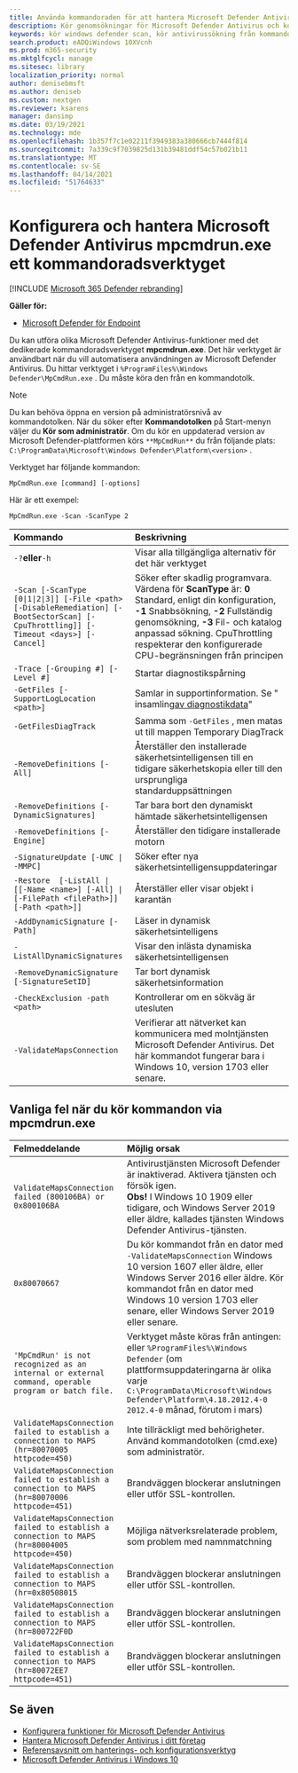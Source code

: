 ```yaml
---
title: Använda kommandoraden för att hantera Microsoft Defender Antivirus
description: Kör genomsökningar för Microsoft Defender Antivirus och konfigurera nästa generations skydd med ett dedikerat kommandoradsverktyg.
keywords: kör windows defender scan, kör antivirussökning från kommandoraden, kör windows defender scan från kommandoraden, mpcmdrun, defender
search.product: eADQiWindows 10XVcnh
ms.prod: m365-security
ms.mktglfcycl: manage
ms.sitesec: library
localization_priority: normal
author: denisebmsft
ms.author: deniseb
ms.custom: nextgen
ms.reviewer: ksarens
manager: dansimp
ms.date: 03/19/2021
ms.technology: mde
ms.openlocfilehash: 1b357f7c1e02211f3949383a380666cb7444f814
ms.sourcegitcommit: 7a339c9f7039825d131b39481ddf54c57b021b11
ms.translationtype: MT
ms.contentlocale: sv-SE
ms.lasthandoff: 04/14/2021
ms.locfileid: "51764633"
---
```

# <a name="configure-and-manage-microsoft-defender-antivirus-with-the-mpcmdrunexe-command-line-tool"></a>Konfigurera och hantera Microsoft Defender Antivirus mpcmdrun.exe ett kommandoradsverktyget

[!INCLUDE [Microsoft 365 Defender rebranding](../../includes/microsoft-defender.md)]


**Gäller för:**

- [Microsoft Defender för Endpoint](/microsoft-365/security/defender-endpoint/)

Du kan utföra olika Microsoft Defender Antivirus-funktioner med det dedikerade kommandoradsverktyget **mpcmdrun.exe**. Det här verktyget är användbart när du vill automatisera användningen av Microsoft Defender Antivirus. Du hittar verktyget i `%ProgramFiles%\Windows Defender\MpCmdRun.exe` . Du måste köra den från en kommandotolk.

> [!NOTE]
> Du kan behöva öppna en version på administratörsnivå av kommandotolken. När du söker efter **Kommandotolken** på Start-menyn väljer du **Kör som administratör**.
> Om du kör en uppdaterad version av Microsoft Defender-plattformen körs `**MpCmdRun**` du från följande plats: `C:\ProgramData\Microsoft\Windows Defender\Platform\<version>` .

Verktyget har följande kommandon:

```console
MpCmdRun.exe [command] [-options]
```
Här är ett exempel:

```console
MpCmdRun.exe -Scan -ScanType 2
``` 

| Kommando  | Beskrivning   |
|:----|:----|
| `-?`**eller**`-h`   | Visar alla tillgängliga alternativ för det här verktyget |
| `-Scan [-ScanType [0\|1\|2\|3]] [-File <path> [-DisableRemediation] [-BootSectorScan] [-CpuThrottling]] [-Timeout <days>] [-Cancel]` | Söker efter skadlig programvara. Värdena för **ScanType** är: **0** Standard, enligt din konfiguration, **-1** Snabbsökning, **-2** Fullständig genomsökning, **-3** Fil- och katalog anpassad sökning.  CpuThrottling respekterar den konfigurerade CPU-begränsningen från principen |
| `-Trace [-Grouping #] [-Level #]` | Startar diagnostikspårning |
| `-GetFiles [-SupportLogLocation <path>]` | Samlar in supportinformation. Se " insamling[av diagnostikdata](collect-diagnostic-data.md)"  |
| `-GetFilesDiagTrack`  | Samma som `-GetFiles` , men matas ut till mappen Temporary DiagTrack |
| `-RemoveDefinitions [-All]` | Återställer den installerade säkerhetsintelligensen till en tidigare säkerhetskopia eller till den ursprungliga standarduppsättningen |
| `-RemoveDefinitions [-DynamicSignatures]` | Tar bara bort den dynamiskt hämtade säkerhetsintelligensen |
| `-RemoveDefinitions [-Engine]` | Återställer den tidigare installerade motorn |
| `-SignatureUpdate [-UNC \| -MMPC]` | Söker efter nya säkerhetsintelligensuppdateringar |
| `-Restore  [-ListAll \| [[-Name <name>] [-All] \| [-FilePath <filePath>]] [-Path <path>]]` | Återställer eller visar objekt i karantän |
| `-AddDynamicSignature [-Path]` | Läser in dynamisk säkerhetsintelligens |
| `-ListAllDynamicSignatures` | Visar den inlästa dynamiska säkerhetsintelligensen |
| `-RemoveDynamicSignature [-SignatureSetID]` | Tar bort dynamisk säkerhetsinformation |
| `-CheckExclusion -path <path>` | Kontrollerar om en sökväg är utesluten |
| `-ValidateMapsConnection` | Verifierar att nätverket kan kommunicera med molntjänsten Microsoft Defender Antivirus. Det här kommandot fungerar bara i Windows 10, version 1703 eller senare.|


## <a name="common-errors-in-running-commands-via-mpcmdrunexe"></a>Vanliga fel när du kör kommandon via mpcmdrun.exe 

|Felmeddelande | Möjlig orsak
|:----|:----|
| `ValidateMapsConnection failed (800106BA) or 0x800106BA` | Antivirustjänsten Microsoft Defender är inaktiverad. Aktivera tjänsten och försök igen. <br>   **Obs!**  I Windows 10 1909 eller tidigare, och Windows Server 2019 eller äldre, kallades tjänsten Windows Defender Antivirus-tjänsten.|
| `0x80070667` | Du kör kommandot från en dator med `-ValidateMapsConnection` Windows 10 version 1607 eller äldre, eller Windows Server 2016 eller äldre. Kör kommandot från en dator med Windows 10 version 1703 eller senare, eller Windows Server 2019 eller senare.|
| `'MpCmdRun' is not recognized as an internal or external command, operable program or batch file.` | Verktyget måste köras från antingen: eller `%ProgramFiles%\Windows Defender` (om plattformsuppdateringarna är olika varje `C:\ProgramData\Microsoft\Windows Defender\Platform\4.18.2012.4-0` `2012.4-0` månad, förutom i mars)|
| `ValidateMapsConnection failed to establish a connection to MAPS (hr=80070005 httpcode=450)` | Inte tillräckligt med behörigheter. Använd kommandotolken (cmd.exe) som administratör.|
| `ValidateMapsConnection failed to establish a connection to MAPS (hr=80070006 httpcode=451)` | Brandväggen blockerar anslutningen eller utför SSL-kontrollen. |
| `ValidateMapsConnection failed to establish a connection to MAPS (hr=80004005 httpcode=450)` | Möjliga nätverksrelaterade problem, som problem med namnmatchning|
| `ValidateMapsConnection failed to establish a connection to MAPS (hr=0x80508015` | Brandväggen blockerar anslutningen eller utför SSL-kontrollen. |
| `ValidateMapsConnection failed to establish a connection to MAPS (hr=800722F0D` | Brandväggen blockerar anslutningen eller utför SSL-kontrollen. |
| `ValidateMapsConnection failed to establish a connection to MAPS (hr=80072EE7 httpcode=451)` | Brandväggen blockerar anslutningen eller utför SSL-kontrollen. |

## <a name="see-also"></a>Se även

- [Konfigurera funktioner för Microsoft Defender Antivirus](configure-microsoft-defender-antivirus-features.md)
- [Hantera Microsoft Defender Antivirus i ditt företag](configuration-management-reference-microsoft-defender-antivirus.md)
- [Referensavsnitt om hanterings- och konfigurationsverktyg](configuration-management-reference-microsoft-defender-antivirus.md)
- [Microsoft Defender Antivirus i Windows 10](microsoft-defender-antivirus-in-windows-10.md)